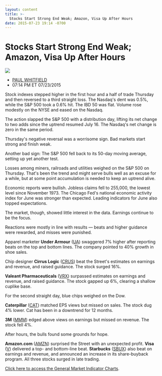 ```yaml
---
layout: content
title: >-
  Stocks Start Strong End Weak; Amazon, Visa Up After Hours
date: 2015-07-23 19:14 -0700
---
```



Stocks Start Strong End Weak; Amazon, Visa Up After Hours
==========================================================


![](https://www.investors.com/wp-content/uploads/ibd-migrated-images/MPv_150724_635732620268592477.png)

* [PAUL WHITFIELD](https://www.investors.com/author/whitfieldp/ "Posts by PAUL WHITFIELD")
* 07:14 PM ET 07/23/2015




  

Stock indexes stepped higher in the first hour and a half of trade Thursday and then reversed to a third straight loss. The Nasdaq's dent was 0.5%, while the S&P 500 took a 0.6% hit. The IBD 50 was flat. Volume rose modestly on the NYSE and eased on the Nasdaq.

  

The action slapped the S&P 500 with a distribution day, lifting its net change to two adds since the uptrend resumed July 16. The Nasdaq's net change is zero in the same period.

  

Thursday's negative reversal was a worrisome sign. Bad markets start strong and finish weak.

  

Another bad sign: The S&P 500 fell back to its 50-day moving average, setting up yet another test.

  

Losses among miners, railroads and utilities weighed on the S&P 500 on Thursday. That's been the trend and might serve bulls well as an excuse for a while, but at some point accumulation is needed to keep an uptrend alive.

  

Economic reports were bullish. Jobless claims fell to 255,000, the lowest level since November 1973. The Chicago Fed's national economic activity index for June was stronger than expected. Leading indicators for June also topped expectations.

  

The market, though, showed little interest in the data. Earnings continue to be the focus.

  

Reactions were mostly in line with results — beats and higher guidance were rewarded, and misses were punished.

  

Apparel marketer **Under Armour** ([UA](https://research.investors.com/quote.aspx?symbol=UA)) swaggered 7% higher after reporting beats on the top and bottom lines. The company pointed to 40% growth in shoe sales.

  

Chip designer **Cirrus Logic** ([CRUS](https://research.investors.com/quote.aspx?symbol=CRUS)) beat the Street's estimates on earnings and revenue, and raised guidance. The stock surged 16%.

  

**Valeant Pharmaceuticals** ([VRX](https://research.investors.com/quote.aspx?symbol=VRX)) surpassed estimates on earnings and revenue, and raised guidance. The stock gapped up 6%, clearing a shallow cuplike base.

  

For the second straight day, blue chips weighed on the Dow.

  

**Caterpillar** ([CAT](https://research.investors.com/quote.aspx?symbol=CAT)) matched EPS views but missed on sales. The stock dug 4% lower. Cat has been in a downtrend for 12 months.

  

**3M** ([MMM](https://research.investors.com/quote.aspx?symbol=MMM)) edged above views on earnings but missed on revenue. The stock fell 4%.

  

After hours, the bulls found some grounds for hope.

  

**Amazon.com** ([AMZN](https://research.investors.com/quote.aspx?symbol=AMZN)) surprised the Street with an unexpected profit. **Visa** ([V](https://research.investors.com/quote.aspx?symbol=V)) delivered a top- and bottom-line beat. **Starbucks** ([SBUX](https://research.investors.com/quote.aspx?symbol=SBUX)) also beat on earnings and revenue, and announced an increase in its share-buyback program. All three stocks surged in late trading.

  

[Click here to access the General Market Indicator Charts](https://www.investors.com/pdf/GMI_072415.pdf).




